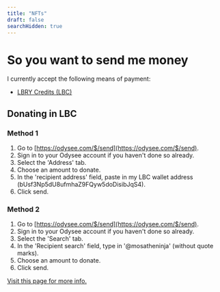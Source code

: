 ```yaml
---
title: "NFTs"
draft: false
searchHidden: true
---
```


# So you want to send me money
I currently accept the following means of payment:
- [LBRY Credits (LBC)](https://en.wikipedia.org/wiki/LBRY)

## Donating in LBC
### Method 1
1. Go to [https://odysee.com/$/send](https://odysee.com/$/send).
2. Sign in to your Odysee account if you haven't done so already.
3. Select the 'Address' tab.
4. Choose an amount to donate.
5. In the 'recipient address' field, paste in my LBC wallet address (bUsf3Np5dU8ufmhaZ9FQyw5doDisibJqS4).
6. Click send.

### Method 2
1. Go to [https://odysee.com/$/send](https://odysee.com/$/send).
2. Sign in to your Odysee account if you haven't done so already.
3. Select the 'Search' tab.
4. In the 'Recipient search' field, type in '@mosatheninja' (without quote marks).
5. Choose an amount to donate.
6. Click send.

[Visit this page for more info.](https://odysee.com/@OdyseeHelp:b/Monetization-of-Content:3)